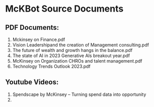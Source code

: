 # McKBot Source Documents

## PDF Documents:
1. Mckinsey on Finance.pdf
2. Vision Leadershipand the creation of Management consulting.pdf
3. The future of wealth and growth hangs in the balance.pdf
4. The state of AI in 2023 Generative AIs breakout year.pdf
5. McKinsey on Organization CHROs and talent management.pdf
6. Technology Trends Outlook 2023.pdf

## Youtube Videos:
1. Spendscape by McKinsey – Turning spend data into opportunity
2. 
